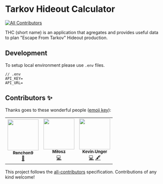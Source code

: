 # Tarkov Hideout Calculator
<!-- ALL-CONTRIBUTORS-BADGE:START - Do not remove or modify this section -->
[![All Contributors](https://img.shields.io/badge/all_contributors-3-orange.svg?style=flat-square)](#contributors-)
<!-- ALL-CONTRIBUTORS-BADGE:END -->

THC (short name) is an application that agregates and provides useful data to plan "Escape From Tarkov" Hideout production. 

## Development

 To setup local environment please use `.env` files. 

```
// .env
API_KEY=
API_URL=
```

## Contributors ✨

Thanks goes to these wonderful people ([emoji key](https://allcontributors.org/docs/en/emoji-key)):

<!-- ALL-CONTRIBUTORS-LIST:START - Do not remove or modify this section -->
<!-- prettier-ignore-start -->
<!-- markdownlint-disable -->
<table>
  <tr>
    <td align="center"><a href="https://github.com/Renchon9"><img src="https://avatars0.githubusercontent.com/u/61201020?v=4" width="100px;" alt=""/><br /><sub><b>Renchon9</b></sub></a><br /><a href="#ideas-Renchon9" title="Ideas, Planning, & Feedback">🤔</a></td>
    <td align="center"><a href="https://www.linkedin.com/in/miloszekiel/"><img src="https://avatars2.githubusercontent.com/u/12242002?v=4" width="100px;" alt=""/><br /><sub><b>Miłosz</b></sub></a><br /><a href="https://github.com/mszekiel/tarkov-hideout/commits?author=mszekiel" title="Code">💻</a></td>
    <td align="center"><a href="https://github.com/kevinunger"><img src="https://avatars3.githubusercontent.com/u/5601589?v=4" width="100px;" alt=""/><br /><sub><b>Kevin Unger</b></sub></a><br /><a href="https://github.com/mszekiel/tarkov-hideout/commits?author=kevinunger" title="Code">💻</a> <a href="#content-kevinunger" title="Content">🖋</a></td>
  </tr>
</table>

<!-- markdownlint-enable -->
<!-- prettier-ignore-end -->
<!-- ALL-CONTRIBUTORS-LIST:END -->

This project follows the [all-contributors](https://github.com/all-contributors/all-contributors) specification. Contributions of any kind welcome!